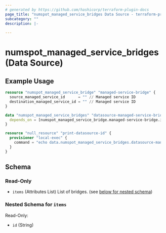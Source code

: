 ```yaml
---
# generated by https://github.com/hashicorp/terraform-plugin-docs
page_title: "numspot_managed_service_bridges Data Source - terraform-provider-numspot"
subcategory: ""
description: |-
  
---
```


# numspot_managed_service_bridges (Data Source)



## Example Usage

```terraform
resource "numspot_managed_service_bridge" "managed-service-bridge" {
  source_managed_service_id      = "" // Managed service ID
  destination_managed_service_id = "" // Managed service ID
}

data "numspot_managed_service_bridges" "datasource-managed-service-bridge" {
  depends_on = [numspot_managed_service_bridge.managed-service-bridge.id]
}

resource "null_resource" "print-datasource-id" {
  provisioner "local-exec" {
    command = "echo data.numspot_managed_service_bridges.datasource-managed-service-bridge.items.0.id"
  }
}
```

<!-- schema generated by tfplugindocs -->
## Schema

### Read-Only

- `items` (Attributes List) List of bridges. (see [below for nested schema](#nestedatt--items))

<a id="nestedatt--items"></a>
### Nested Schema for `items`

Read-Only:

- `id` (String)
